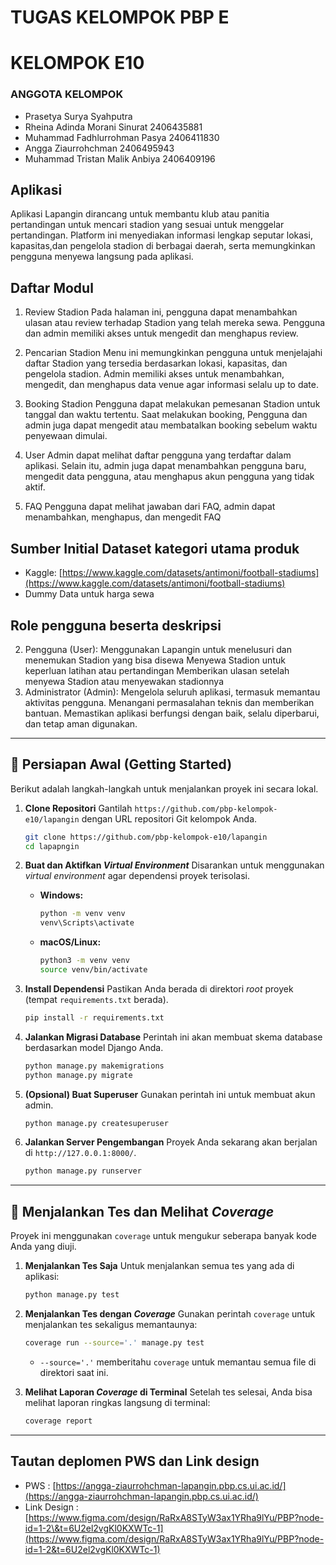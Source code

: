 # TUGAS KELOMPOK PBP E

# KELOMPOK E10

### ANGGOTA KELOMPOK

  - Prasetya Surya Syahputra
  - Rheina Adinda Morani Sinurat 2406435881
  - Muhammad Fadhlurrohman Pasya 2406411830
  - Angga Ziaurrohchman 2406495943
  - Muhammad Tristan Malik Anbiya 2406409196

## Aplikasi

Aplikasi Lapangin dirancang untuk membantu klub atau panitia pertandingan untuk mencari stadion yang sesuai untuk menggelar pertandingan. Platform ini menyediakan informasi lengkap seputar lokasi, kapasitas,dan pengelola stadion di berbagai daerah, serta memungkinkan pengguna menyewa langsung pada aplikasi.

## Daftar Modul

1.  Review Stadion
    Pada halaman ini, pengguna dapat menambahkan ulasan atau review terhadap Stadion yang telah mereka sewa. Pengguna dan admin memiliki akses untuk mengedit dan menghapus review.

2.  Pencarian Stadion
    Menu ini memungkinkan pengguna untuk menjelajahi daftar Stadion yang tersedia berdasarkan lokasi, kapasitas, dan pengelola stadion. Admin memiliki akses untuk menambahkan, mengedit, dan menghapus data venue agar informasi selalu up to date.

3.  Booking Stadion
    Pengguna dapat melakukan pemesanan Stadion untuk tanggal dan waktu tertentu. Saat melakukan booking, Pengguna dan admin juga dapat mengedit atau membatalkan booking sebelum waktu penyewaan dimulai.

4.  User
    Admin dapat melihat daftar pengguna yang terdaftar dalam aplikasi. Selain itu, admin juga dapat menambahkan pengguna baru, mengedit data pengguna, atau menghapus akun pengguna yang tidak aktif.

5.  FAQ
    Pengguna dapat melihat jawaban dari FAQ, admin dapat menambahkan, menghapus, dan mengedit FAQ

## Sumber Initial Dataset kategori utama produk

- Kaggle:
[https://www.kaggle.com/datasets/antimoni/football-stadiums](https://www.kaggle.com/datasets/antimoni/football-stadiums)
- Dummy Data untuk harga sewa

## Role pengguna beserta deskripsi

2. Pengguna (User):
Menggunakan Lapangin untuk menelusuri dan menemukan Stadion yang bisa disewa
Menyewa Stadion untuk keperluan latihan atau pertandingan
Memberikan ulasan setelah menyewa Stadion atau menyewakan stadionnya
3. Administrator (Admin):
Mengelola seluruh aplikasi, termasuk memantau aktivitas pengguna.
Menangani permasalahan teknis dan memberikan bantuan.
Memastikan aplikasi berfungsi dengan baik, selalu diperbarui, dan tetap aman digunakan.

-----

## 🚀 Persiapan Awal (Getting Started)

Berikut adalah langkah-langkah untuk menjalankan proyek ini secara lokal.

1.  **Clone Repositori**
    Gantilah `https://github.com/pbp-kelompok-e10/lapangin` dengan URL repositori Git kelompok Anda.

    ```bash
    git clone https://github.com/pbp-kelompok-e10/lapangin
    cd lapapngin
    ```

2.  **Buat dan Aktifkan *Virtual Environment***
    Disarankan untuk menggunakan *virtual environment* agar dependensi proyek terisolasi.

      * **Windows:**
        ```bash
        python -m venv venv
        venv\Scripts\activate
        ```
      * **macOS/Linux:**
        ```bash
        python3 -m venv venv
        source venv/bin/activate
        ```

3.  **Install Dependensi**
    Pastikan Anda berada di direktori *root* proyek (tempat `requirements.txt` berada).

    ```bash
    pip install -r requirements.txt
    ```

4.  **Jalankan Migrasi Database**
    Perintah ini akan membuat skema database berdasarkan model Django Anda.

    ```bash
    python manage.py makemigrations
    python manage.py migrate
    ```

5.  **(Opsional) Buat Superuser**
    Gunakan perintah ini untuk membuat akun admin.

    ```bash
    python manage.py createsuperuser
    ```

6.  **Jalankan Server Pengembangan**
    Proyek Anda sekarang akan berjalan di `http://127.0.0.1:8000/`.

    ```bash
    python manage.py runserver
    ```

-----

## 🧪 Menjalankan Tes dan Melihat *Coverage*

Proyek ini menggunakan `coverage` untuk mengukur seberapa banyak kode Anda yang diuji.

1.  **Menjalankan Tes Saja**
    Untuk menjalankan semua tes yang ada di aplikasi:

    ```bash
    python manage.py test
    ```

2.  **Menjalankan Tes dengan *Coverage***
    Gunakan perintah `coverage` untuk menjalankan tes sekaligus memantaunya:

    ```bash
    coverage run --source='.' manage.py test
    ```

      * `--source='.'` memberitahu `coverage` untuk memantau semua file di direktori saat ini.

3.  **Melihat Laporan *Coverage* di Terminal**
    Setelah tes selesai, Anda bisa melihat laporan ringkas langsung di terminal:

    ```bash
    coverage report
    ```

-----

## Tautan deplomen PWS dan Link design

- PWS : [https://angga-ziaurrohchman-lapangin.pbp.cs.ui.ac.id/](https://angga-ziaurrohchman-lapangin.pbp.cs.ui.ac.id/)
- Link Design : [https://www.figma.com/design/RaRxA8STyW3ax1YRha9lYu/PBP?node-id=1-2\&t=6U2el2vgKl0KXWTc-1](https://www.figma.com/design/RaRxA8STyW3ax1YRha9lYu/PBP?node-id=1-2&t=6U2el2vgKl0KXWTc-1)